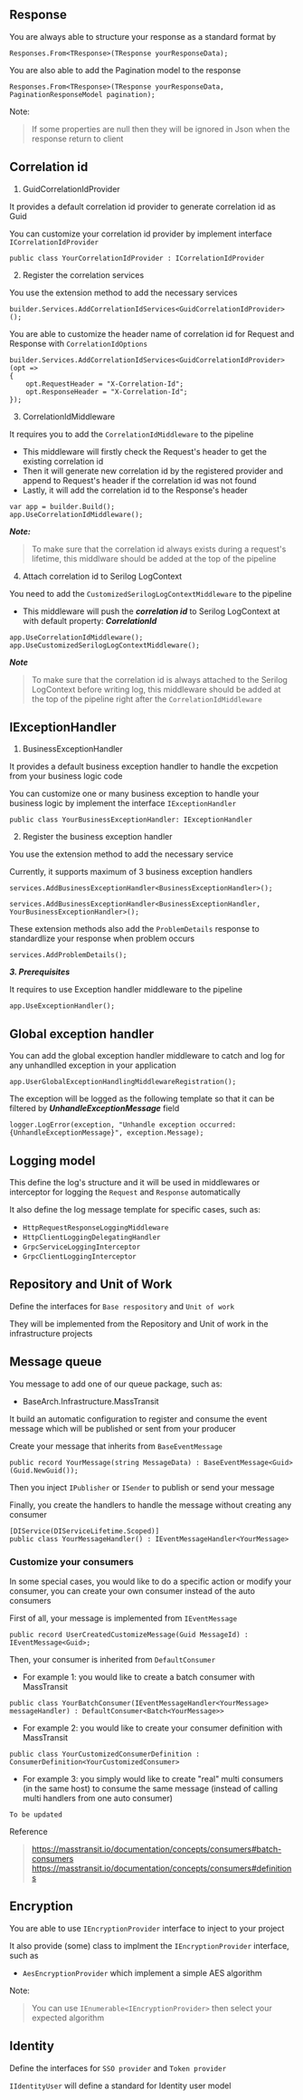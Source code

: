 ﻿## Response
You are always able to structure your response as a standard format by

```
Responses.From<TResponse>(TResponse yourResponseData);
```

You are also able to add the Pagination model to the response

```
Responses.From<TResponse>(TResponse yourResponseData, PaginationResponseModel pagination);
```

Note:

> If some properties are null then they will be ignored in Json when the response return to client

## Correlation id

1. GuidCorrelationIdProvider

It provides a default correlation id provider to generate correlation id as Guid

You can customize your correlation id provider by implement interface `ICorrelationIdProvider`

```
public class YourCorrelationIdProvider : ICorrelationIdProvider
```

2. Register the correlation services

You use the extension method to add the necessary services

```
builder.Services.AddCorrelationIdServices<GuidCorrelationIdProvider>();
```

You are able to customize the header name of correlation id for Request and Response with `CorrelationIdOptions`
```
builder.Services.AddCorrelationIdServices<GuidCorrelationIdProvider>(opt =>
{
    opt.RequestHeader = "X-Correlation-Id";
    opt.ResponseHeader = "X-Correlation-Id";
});
```

3. CorrelationIdMiddleware

It requires you to add the `CorrelationIdMiddleware` to the pipeline

- This middleware will firstly check the Request's header to get the existing correlation id
- Then it will generate new correlation id by the registered provider and append to Request's header if the correlation id was not found
- Lastly, it will add the correlation id to the Response's header

```
var app = builder.Build();
app.UseCorrelationIdMiddleware();
```

***Note:***

>To make sure that the correlation id always exists during a request's lifetime, this middlware should be added at the top of the pipeline

4. Attach correlation id to Serilog LogContext

You need to add the `CustomizedSerilogLogContextMiddleware` to the pipeline

- This middleware will push the ***correlation id*** to Serilog LogContext at with default property: ___CorrelationId___

```
app.UseCorrelationIdMiddleware();
app.UseCustomizedSerilogLogContextMiddleware();
```

***Note***

>To make sure that the correlation id is always attached to the Serilog LogContext before writing log, this middleware should be added at the top of the pipeline right after the `CorrelationIdMiddleware`

## IExceptionHandler

1. BusinessExceptionHandler

It provides a default business exception handler to handle the excpetion from your business logic code

You can customize one or many business exception to handle your business logic by implement the interface `IExceptionHandler`

```
public class YourBusinessExceptionHandler: IExceptionHandler
```

2. Register the business exception handler

You use the extension method to add the necessary service

Currently, it supports maximum of 3 business exception handlers

```
services.AddBusinessExceptionHandler<BusinessExceptionHandler>();
```

```
services.AddBusinessExceptionHandler<BusinessExceptionHandler, YourBusinessExceptionHandler>();
```

These extension methods also add the `ProblemDetails` response to standardlize your response when problem occurs

```
services.AddProblemDetails();
```

***3. Prerequisites***

It requires to use Exception handler middleware to the pipeline

```
app.UseExceptionHandler();
```

## Global exception handler

You can add the global exception handler middleware to catch and log for any unhandlled exception in your application

```
app.UserGlobalExceptionHandlingMiddlewareRegistration();
```

The exception will be logged as the following template so that it can be filtered by ___UnhandleExceptionMessage___ field
```
logger.LogError(exception, "Unhandle exception occurred: {UnhandleExceptionMessage}", exception.Message);
```

## Logging model

This define the log's structure and it will be used in middlewares or interceptor for logging the `Request` and `Response` automatically

It also define the log message template for specific cases, such as:

- `HttpRequestResponseLoggingMiddleware`
- `HttpClientLoggingDelegatingHandler`
- `GrpcServiceLoggingInterceptor`
- `GrpcClientLoggingInterceptor`

## Repository and Unit of Work

Define the interfaces for `Base respository` and `Unit of work`

They will be implemented from the Repository and Unit of work in the infrastructure projects

## Message queue

You message to add one of our queue package, such as:

- BaseArch.Infrastructure.MassTransit

It build an automatic configuration to register and consume the event message which will be published or sent from your producer

Create your message that inherits from `BaseEventMessage`

```
public record YourMessage(string MessageData) : BaseEventMessage<Guid>(Guid.NewGuid());
```

Then you inject `IPublisher` or `ISender` to publish or send your message

Finally, you create the handlers to handle the message without creating any consumer

```
[DIService(DIServiceLifetime.Scoped)]
public class YourMessageHandler() : IEventMessageHandler<YourMessage>
```

### Customize your consumers

In some special cases, you would like to do a specific action or modify your consumer, you can create your own consumer instead of the auto consumers

First of all, your message is implemented from `IEventMessage`

```
public record UserCreatedCustomizeMessage(Guid MessageId) : IEventMessage<Guid>;
```

Then, your consumer is inherited from `DefaultConsumer`

- For example 1: you would like to create a batch consumer with MassTransit

```
public class YourBatchConsumer(IEventMessageHandler<YourMessage> messageHandler) : DefaultConsumer<Batch<YourMessage>>
```

- For example 2: you would like to create your consumer definition with MassTransit

```
public class YourCustomizedConsumerDefinition : ConsumerDefinition<YourCustomizedConsumer>
```
 
- For example 3: you simply would like to create "real" multi consumers (in the same host) to consume the same message (instead of calling multi handlers from one auto consumer)

```
To be updated
```

Reference
> https://masstransit.io/documentation/concepts/consumers#batch-consumers
> https://masstransit.io/documentation/concepts/consumers#definitions

## Encryption

You are able to use `IEncryptionProvider` interface to inject to your project

It also provide (some) class to implment the `IEncryptionProvider` interface, such as

- `AesEncryptionProvider` which implement a simple AES algorithm

Note: 
> You can use `IEnumerable<IEncryptionProvider>` then select your expected algorithm

## Identity

Define the interfaces for `SSO provider` and `Token provider`

`IIdentityUser` will define a standard for Identity user model